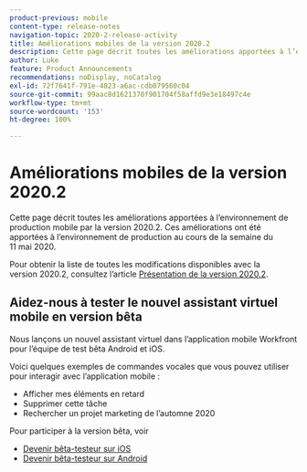 ```yaml
---
product-previous: mobile
content-type: release-notes
navigation-topic: 2020-2-release-activity
title: Améliorations mobiles de la version 2020.2
description: Cette page décrit toutes les améliorations apportées à l’environnement de production mobile par la version 2020.2. Ces améliorations ont été apportées à l’environnement de production au cours de la semaine du 11 mai 2020.
author: Luke
feature: Product Announcements
recommendations: noDisplay, noCatalog
exl-id: 72f7641f-791e-4823-a6ac-cdb079560c04
source-git-commit: 99aac8d1621370f901704f58affd9e3e18497c4e
workflow-type: tm+mt
source-wordcount: '153'
ht-degree: 100%

---
```


# Améliorations mobiles de la version 2020.2

Cette page décrit toutes les améliorations apportées à l’environnement de production mobile par la version 2020.2. Ces améliorations ont été apportées à l’environnement de production au cours de la semaine du 11 mai 2020.

Pour obtenir la liste de toutes les modifications disponibles avec la version 2020.2, consultez l’article [Présentation de la version 2020.2](../../../product-announcements/product-releases/2020.2.-release-activity/2020-2-release-overview.md).

## Aidez-nous à tester le nouvel assistant virtuel mobile en version bêta

Nous lançons un nouvel assistant virtuel dans l’application mobile Workfront pour l’équipe de test bêta Android et iOS.

Voici quelques exemples de commandes vocales que vous pouvez utiliser pour interagir avec l’application mobile :

* Afficher mes éléments en retard
* Supprimer cette tâche
* Rechercher un projet marketing de l’automne 2020

Pour participer à la version bêta, voir

* [Devenir bêta-testeur sur iOS](../../../workfront-basics/mobile-apps/using-the-workfront-mobile-app/ios-beta-tester.md)
* [Devenir bêta-testeur sur Android](../../../workfront-basics/mobile-apps/using-the-workfront-mobile-app/android-beta-tester.md)
